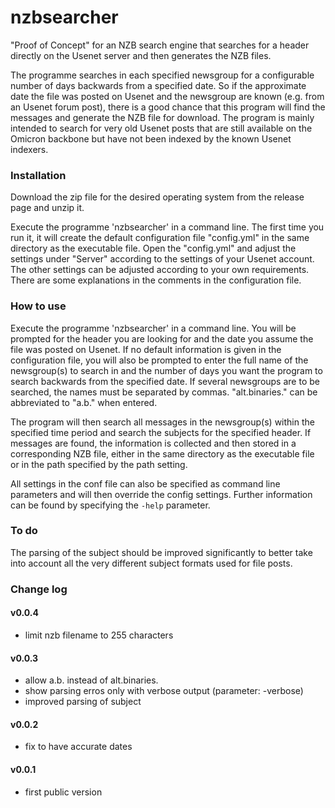 # nzbsearcher
 "Proof of Concept" for an NZB search engine that searches for a header directly on the Usenet server and then generates the NZB files.
 
 The programme searches in each specified newsgroup for a configurable number of days backwards from a specified date.
 So if the approximate date the file was posted on Usenet and the newsgroup are known (e.g. from an Usenet forum post), there is a good chance that this program will find the messages and generate the NZB file for download.
 The program is mainly intended to search for very old Usenet posts that are still available on the Omicron backbone but have not been indexed by the known Usenet indexers.

### Installation
 Download the zip file for the desired operating system from the release page and unzip it.
 
 Execute the programme 'nzbsearcher' in a command line. The first time you run it, it will create the default configuration file "config.yml" in the same directory as the executable file.
 Open the "config.yml" and adjust the settings under "Server" according to the settings of your Usenet account. The other settings can be adjusted according to your own requirements. There are some explanations in the comments in the configuration file.

### How to use
 Execute the programme 'nzbsearcher' in a command line. You will be prompted for the header you are looking for and the date you assume the file was posted on Usenet.
 If no default information is given in the configuration file, you will also be prompted to enter the full name of the newsgroup(s) to search in and the number of days you want the program to search backwards from the specified date. If several newsgroups are to be searched, the names must be separated by commas. "alt.binaries." can be abbreviated to "a.b." when entered.
 
 The program will then search all messages in the newsgroup(s) within the specified time period and search the subjects for the specified header. If messages are found, the information is collected and then stored in a corresponding NZB file, either in the same directory as the executable file or in the path specified by the path setting.
 
 All settings in the conf file can also be specified as command line parameters and will then override the config settings. Further information can be found by specifying the `-help` parameter.

### To do
 The parsing of the subject should be improved significantly to better take into account all the very different subject formats used for file posts.

### Change log

#### v0.0.4
 - limit nzb filename to 255 characters
 
#### v0.0.3
 - allow a.b. instead of alt.binaries.
 - show parsing erros only with verbose output (parameter: -verbose)
 - improved parsing of subject 

#### v0.0.2
 - fix to have accurate dates

#### v0.0.1
 - first public version
 